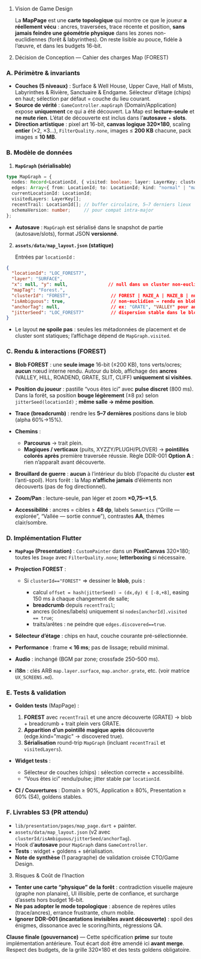 1. Vision de Game Design

   La **MapPage** est une **carte topologique** qui montre ce que le joueur **a réellement vécu** : ancres, traversées, trace récente et position, **sans jamais feindre une géométrie physique** dans les zones non-euclidiennes (forêt & labyrinthes). On reste lisible au pouce, fidèle à l’œuvre, et dans les budgets 16-bit.

2. Décision de Conception — Cahier des charges Map (FOREST)

### A. Périmètre & invariants

* **Couches (5 niveaux)** : Surface & Well House, Upper Cave, Hall of Mists, Labyrinthes & Rivière, Sanctuaire & Endgame. Sélecteur d’étage (chips) en haut; sélection par défaut = couche du lieu courant.
* **Source de vérité** : `GameController.mapGraph` (Domain/Application) expose **uniquement** ce qui a été découvert. La Map est **lecture-seule** et **ne mute rien**. L’état de découverte est inclus dans l’**autosave** + **slots**.  
* **Direction artistique** : pixel art 16-bit, **canvas logique 320×180**, scaling **entier** (×2, ×3…), `FilterQuality.none`, images ≤ **200 KB** chacune, pack images ≤ **10 MB**.  

### B. Modèle de données

1. **`MapGraph` (sérialisable)**

```ts
type MapGraph = {
  nodes: Record<LocationId, { visited: boolean; layer: LayerKey; clusterId?: "FOREST" | "MAZE_A" | "MAZE_B"; anchorTag?: string }>;
  edges: Array<{ from: LocationId; to: LocationId; kind: "normal" | "magic" | "vertical"; discovered: boolean }>;
  currentLocationId: LocationId;
  visitedLayers: LayerKey[];
  recentTrail: LocationId[]; // buffer circulaire, 5–7 derniers lieux
  schemaVersion: number;     // pour compat intra-major
};
```

* **Autosave** : `MapGraph` est sérialisé dans le snapshot de partie (autosave/slots), format JSON **versionné**.

2. **`assets/data/map_layout.json` (statique)**

   Entrées par `locationId` :

```json
{
  "locationId": "LOC_FOREST7",
  "layer": "SURFACE",
  "x": null, "y": null,               // null dans un cluster non-euclidien
  "mapTag": "Forest.",
  "clusterId": "FOREST",               // FOREST | MAZE_A | MAZE_B | null
  "isAmbiguous": true,                 // non-euclidien → rendu en blob
  "anchorTag": null,                   // ex: "GRATE", "VALLEY" pour ancres
  "jitterSeed": "LOC_FOREST7"          // dispersion stable dans le blob
}
```

* Le layout **ne spoile pas** : seules les métadonnées de placement et de cluster sont statiques; l’affichage dépend de `MapGraph.visited`.

### C. Rendu & interactions (FOREST)

* **Blob FOREST** : une **seule image** 16-bit (≤200 KB), tons verts/ocres; **aucun** nœud interne rendu. Autour du blob, affichage des **ancres** (VALLEY, HILL, ROADEND, GRATE, SLIT, CLIFF) **uniquement si visitées**.  
* **Position du joueur** : pastille “vous êtes ici” avec **pulse discret** (800 ms). Dans la forêt, sa position **bouge légèrement** (±8 px) selon `jitterSeed(locationId)` ; **même salle → même position**.
* **Trace (breadcrumb)** : rendre les **5–7 dernières** positions dans le blob (alpha 60%→15%).
* **Chemins** :

  * **Parcourus** → trait plein.
  * **Magiques / verticaux** (puits, XYZZY/PLUGH/PLOVER) → **pointillés colorés** **après** première traversée réussie. Règle DDR-001 **Option A** : rien n’apparaît avant découverte. 
* **Brouillard de guerre** : **aucun** à l’intérieur du blob (l’opacité du cluster **est** l’anti-spoil). Hors forêt : la Map **n’affiche jamais** d’éléments non découverts (pas de fog directionnel). 
* **Zoom/Pan** : lecture-seule, pan léger et zoom **×0,75–×1,5**.
* **Accessibilité** : ancres = cibles ≥ **48 dp**, labels `Semantics` (“Grille — explorée”, “Vallée — sortie connue”), contrastes **AA**, thèmes clair/sombre.  

### D. Implémentation Flutter

* **`MapPage` (Presentation)** : `CustomPainter` dans un **PixelCanvas** 320×180; toutes les `Image` avec `FilterQuality.none`; **letterboxing** si nécessaire.
* **Projection FOREST** :

  * Si `clusterId=="FOREST"` ⇒ dessiner le **blob**, puis :

    * calcul `offset = hash(jitterSeed) → (dx,dy) ∈ [-8,+8]`, easing 150 ms à chaque changement de salle;
    * **breadcrumb** depuis `recentTrail`;
    * ancres (icônes/labels) uniquement si `nodes[anchorId].visited == true`;
    * traits/arêtes : ne peindre que `edges.discovered==true`.
* **Sélecteur d’étage** : chips en haut, couche courante pré-sélectionnée.
* **Performance** : frame **< 16 ms**; pas de lissage; rebuild minimal. 
* **Audio** : inchangé (BGM par zone; crossfade 250–500 ms). 
* **i18n** : clés ARB `map.layer.surface`, `map.anchor.grate`, etc. (voir matrice `UX_SCREENS.md`). 

### E. Tests & validation

* **Golden tests** (MapPage) :

  1. **FOREST** avec `recentTrail` et une ancre découverte (GRATE) → blob + breadcrumb + trait plein vers GRATE.
  2. **Apparition d’un pointillé magique** **après** découverte (edge.kind="magic" → discovered true).
  3. **Sérialisation** round-trip `MapGraph` (incluant `recentTrail` et `visitedLayers`). 
* **Widget tests** :

  * Sélecteur de couches (chips) : sélection correcte + accessibilité.
  * “Vous êtes ici” rendu/pulse; jitter stable par `locationId`.
* **CI / Couvertures** : Domain ≥ 90%, Application ≥ 80%, Presentation ≥ 60% (S4), goldens stables. 

### F. Livrables S3 (PR attendu)

* `lib/presentation/pages/map_page.dart` + painter.
* `assets/data/map_layout.json` (v2 avec `clusterId/isAmbiguous/jitterSeed/anchorTag`).
* Hook d’**autosave** pour `MapGraph` dans `GameController`.
* **Tests** : widget + goldens + sérialisation.
* **Note de synthèse** (1 paragraphe) de validation croisée CTO/Game Design. 

3. Risques & Coût de l’Inaction

* **Tenter une carte “physique” de la forêt** : contradiction visuelle majeure (graphe non planaire), UI illisible, perte de confiance, et surcharge d’assets hors budget 16-bit.  
* **Ne pas adopter le mode topologique** : absence de repères utiles (trace/ancres), errance frustrante, churn mobile.
* **Ignorer DDR-001 (incantations invisibles avant découverte)** : spoil des énigmes, dissonance avec le scoring/hints, régressions QA.

**Clause finale (gouvernance)** — Cette spécification **prime** sur toute implémentation antérieure. Tout écart doit être amendé ici **avant merge**. Respect des budgets, de la grille 320×180 et des tests goldens obligatoire.
